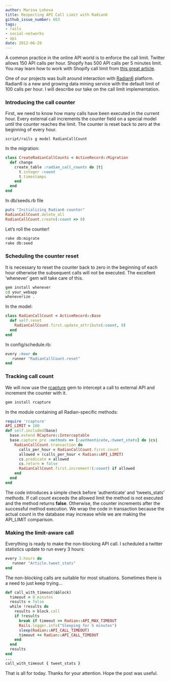 ```yaml
---
author: Marina Lohova
title: Respecting API Call Limit with Radian6
github_issue_number: 663
tags:
- rails
- social-networks
- api
date: 2012-06-29
---
```




A common practice in the online API world is to enforce the call limit. Twitter allows 150 API calls per hour. Shopify has 500 API calls per 5 minutes limit. You may learn how to work with Shopify call limit from [this great article](https://web.archive.org/web/20120826132711/http://wiki.shopify.com/Learning_to_Respect_the_API_calls_limit).

One of our projects was built around interaction with [Radian6](http://www.radian6.com/) platform. Radian6 is a new and growing data mining service with the default limit of 100 calls per hour. I will describe our take on the call limit implementation.

### Introducing the call counter

First, we need to know how many calls have been executed in the current hour. Every external call increments the counter field on a special model until the counter reaches the limit. The counter is reset back to zero at the beginning of every hour.

```
script/rails g model RadianCallCount
```

In the migration:

```ruby
class CreateRadianCallCounts < ActiveRecord::Migration
  def change
    create_table :radian_call_counts do |t|
      t.integer :count
      t.timestamps
    end
  end
end
```

In db/seeds.rb file

```ruby
puts "Initializing Radian6 counter"
RadianCallCount.delete_all
RadianCallCount.create(:count => 0)
```

Let’s roll the counter!

```bash
rake db:migrate
rake db:seed
```

### Scheduling the counter reset

It is necessary to reset the counter back to zero in the beginning of each hour otherwise the subsequent calls will not be executed. The excellent ‘whenever’ gem will take care of this.

```bash
gem install whenever
cd your_webapp
wheneverize .
```

In the model:

```ruby
class RadianCallCount < ActiveRecord::Base
  def self.reset
    RadianCallCount.first.update_attribute(:count, 0)
  end
end
```

In config/schedule.rb:

```ruby
every :hour do 
   runner "RadianCallCount.reset"
end
```

### Tracking call count

We will now use the [rcapture](https://rubygems.org/gems/rcapture) gem to intercept a call to external API and increment the counter with it.

```bash
gem install rcapture
```

In the module containing all Radian-specific methods:

```ruby
require 'rcapture'
API_LIMIT = 100
def self.included(base)
  base.extend RCapture::Interceptable
  base.capture_pre :methods => [:authenticate,:tweet_stats] do |cs|
    RadianCallCount.transaction do 
      calls_per_hour = RadianCallCount.first.count 
      allowed = (calls_per_hour < Radian::API_LIMIT)
      cs.predicate = allowed
      cs.return = false 
      RadianCallCount.first.increment!(:count) if allowed
    end
  end
end
```

The code introduces a simple check before ‘authenticate’ and ‘tweets_stats’ methods. If call count exceeds the allowed limit the method is not executed and the method returns **false**. Otherwise, the counter increments after the successful method execution. We wrap the code in transaction because the actual count in the database may increase while we are making the API_LIMIT comparison.

### Making the limit-aware call

Everything is ready to make the non-blocking API call. I scheduled a twitter statistics update to run every 3 hours:

```ruby
every 3.hours do
   runner "Article.tweet_stats"
end
```

The non-blocking calls are suitable for most situations. Sometimes there is a need to just keep trying...

```ruby
def call_with_timeout(&block)
  timeout = 0.minutes 
  results = false 
  while !results do
    results = block.call
    if !results
      break if timeout >= Radian::API_MAX_TIMEOUT
      Rails.logger.info("Sleeping for 5 minutes")
      sleep(Radian::API_CALL_TIMEOUT)
      timeout += Radian::API_CALL_TIMEOUT
    end
  end
  results 
end
...
call_with_timeout { tweet_stats }
```

That is all for today. Thanks for your attention. Hope the post was useful.


